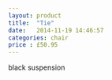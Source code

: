 ```yaml
---
layout: product
title:  "Tie"
date:   2014-11-19 14:46:57
categories: chair 
price : £50.95
---
```

black suspension